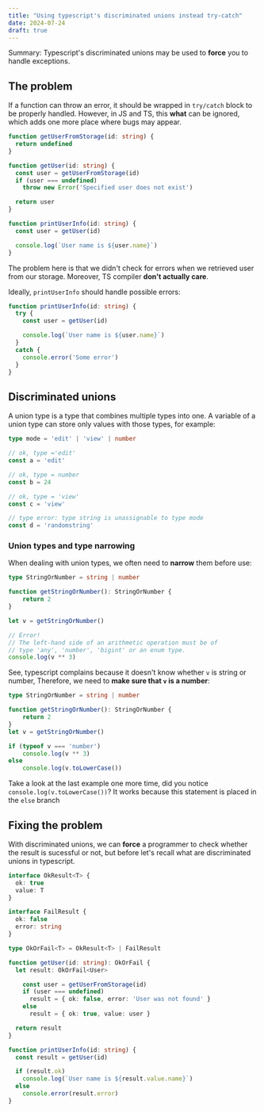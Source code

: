 ```yaml
---
title: "Using typescript's discriminated unions instead try-catch"
date: 2024-07-24
draft: true
---
```


<div class="note shadow">

Summary: Typescript's discriminated unions may be
used to **force** you to handle exceptions.
</div>

## The problem

If a function can throw an error, it should be
wrapped in `try/catch` block to be properly
handled. However, in JS and TS, this **what**  can be
ignored, which adds one more place where bugs
may appear.

```ts
function getUserFromStorage(id: string) {
  return undefined
}

function getUser(id: string) {
  const user = getUserFromStorage(id)
  if (user === undefined)
    throw new Error('Specified user does not exist')

  return user
}

function printUserInfo(id: string) {
  const user = getUser(id)

  console.log(`User name is ${user.name}`)
}
```

The problem here is that we didn't check for errors
when we retrieved user from our storage.
Moreover, TS compiler **don't actually care**.

Ideally, `printUserInfo` should handle possible errors:

```ts
function printUserInfo(id: string) {
  try {
    const user = getUser(id)

    console.log(`User name is ${user.name}`)
  }
  catch {
    console.error('Some error')
  }
}
```
<div class="fb bg-black">
<div class="container">

## Discriminated unions

A union type is a type that combines multiple types into one.
A variable of a union type can store only values with those types,
for example:

```ts
type mode = 'edit' | 'view' | number

// ok, type ='edit'
const a = 'edit'

// ok, type = number
const b = 24

// ok, type = 'view'
const c = 'view'

// type error: type string is unassignable to type mode
const d = 'randomstring'
```

### Union types and type narrowing

When dealing with union types, we often need to **narrow** them before use:

```ts
type StringOrNumber = string | number

function getStringOrNumber(): StringOrNumber {
    return 2
}

let v = getStringOrNumber()

// Error!
// The left-hand side of an arithmetic operation must be of 
// type 'any', 'number', 'bigint' or an enum type.
console.log(v ** 3)
```

See, typescript complains because it doesn't know whether `v` is string or number,
Therefore, we need to **make sure that `v` is a number**:

```ts
type StringOrNumber = string | number

function getStringOrNumber(): StringOrNumber {
    return 2
}
let v = getStringOrNumber()

if (typeof v === 'number')
    console.log(v ** 3)
else
    console.log(v.toLowerCase())
```
</div>
</div>

Take a look at the last example one more time, did you notice ```console.log(v.toLowerCase())```?
It works because this statement is placed in the `else` branch 


## Fixing the problem

With discriminated unions, we can **force**
a programmer to check whether the result is
sucessful or not, but before let's recall what
are discriminated unions in typescript.


```ts
interface OkResult<T> {
  ok: true
  value: T
}

interface FailResult {
  ok: false
  error: string
}

type OkOrFail<T> = OkResult<T> | FailResult

function getUser(id: string): OkOrFail {
  let result: OkOrFail<User>

    const user = getUserFromStorage(id)
    if (user === undefined)
      result = { ok: false, error: 'User was not found' }
    else
      result = { ok: true, value: user }

  return result
}

function printUserInfo(id: string) {
  const result = getUser(id)

  if (result.ok)
    console.log(`User name is ${result.value.name}`)
  else
    console.error(result.error)
}
```
